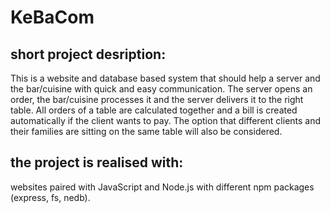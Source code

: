 # KeBaCom

## short project desription:
This is a website and database based system that should help a server and the bar/cuisine with quick and easy communication.
The server opens an order, the bar/cuisine processes it and the server delivers it to the right table. 
All orders of a table are calculated together and a bill is created automatically if the client wants to pay.
The option that different clients and their families are sitting on the same table will also be considered.

## the project is realised with:
websites paired with JavaScript and Node.js with different npm packages (express, fs, nedb).
